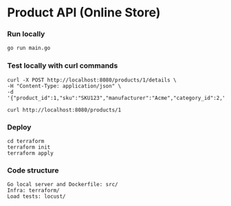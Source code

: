 # Product API (Online Store)

### Run locally
```bash
go run main.go

```
### Test locally with curl commands
```post
curl -X POST http://localhost:8080/products/1/details \
-H "Content-Type: application/json" \
-d '{"product_id":1,"sku":"SKU123","manufacturer":"Acme","category_id":2,"weight":100,"some_other_id":3}'
```
```get
curl http://localhost:8080/products/1
```
### Deploy
```
cd terraform
terraform init
terraform apply
```
### Code structure
```
Go local server and Dockerfile: src/
Infra: terraform/
Load tests: locust/
```